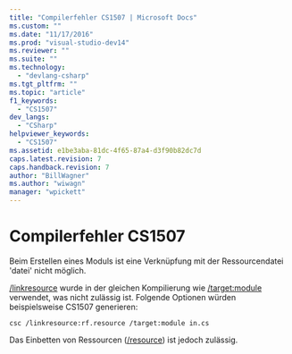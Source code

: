 ```yaml
---
title: "Compilerfehler CS1507 | Microsoft Docs"
ms.custom: ""
ms.date: "11/17/2016"
ms.prod: "visual-studio-dev14"
ms.reviewer: ""
ms.suite: ""
ms.technology: 
  - "devlang-csharp"
ms.tgt_pltfrm: ""
ms.topic: "article"
f1_keywords: 
  - "CS1507"
dev_langs: 
  - "CSharp"
helpviewer_keywords: 
  - "CS1507"
ms.assetid: e1be3aba-81dc-4f65-87a4-d3f90b82dc7d
caps.latest.revision: 7
caps.handback.revision: 7
author: "BillWagner"
ms.author: "wiwagn"
manager: "wpickett"
---
```

# Compilerfehler CS1507
Beim Erstellen eines Moduls ist eine Verknüpfung mit der Ressourcendatei 'datei' nicht möglich.  
  
 [\/linkresource](../../csharp/language-reference/compiler-options/linkresource-compiler-option.md) wurde in der gleichen Kompilierung wie [\/target:module](../../csharp/language-reference/compiler-options/target-module-compiler-option.md) verwendet, was nicht zulässig ist. Folgende Optionen würden beispielsweise CS1507 generieren:  
  
```  
csc /linkresource:rf.resource /target:module in.cs  
```  
  
 Das Einbetten von Ressourcen \([\/resource](../../csharp/language-reference/compiler-options/resource-compiler-option.md)\) ist jedoch zulässig.